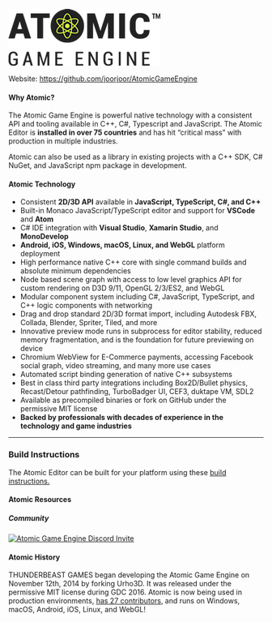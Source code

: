[AtomicLogo]: https://github.com/joorjoor/AtomicGameEngine/blob/master/Resources/EditorData/AtomicEditor/editor/images/Atomic-Game-Engine-512.png?raw=true
![alt text][AtomicLogo]

Website: <a href="https://github.com/joorjoor/AtomicGameEngine" target="_blank">https://github.com/joorjoor/AtomicGameEngine</a>

#### Why Atomic?

The Atomic Game Engine is powerful native technology with a consistent API and tooling available in C++, C#, Typescript and JavaScript. The Atomic Editor is **installed in over 75 countries** and has hit “critical mass” with production in multiple industries.

Atomic can also be used as a library in existing projects with a C++ SDK, C# NuGet, and JavaScript npm package in development.

#### Atomic Technology

- Consistent **2D/3D API** available in **JavaScript, TypeScript, C#, and C++**
- Built-in Monaco JavaScript/TypeScript editor and support for **VSCode** and **Atom**
- C# IDE integration with **Visual Studio**, **Xamarin Studio**, and **MonoDevelop**
- **Android, iOS, Windows, macOS, Linux, and WebGL** platform deployment
- High performance native C++ core with single command builds and absolute minimum dependencies
- Node based scene graph with access to low level graphics API for custom rendering on D3D 9/11, OpenGL 2/3/ES2, and WebGL
- Modular component system including C#, JavaScript, TypeScript, and C++ logic components with networking
- Drag and drop standard 2D/3D format import, including Autodesk FBX, Collada, Blender, Spriter, Tiled, and more
- Innovative preview mode runs in subprocess for editor stability, reduced memory fragmentation, and is the foundation for future previewing on device
- Chromium WebView for E-Commerce payments, accessing Facebook social graph, video streaming, and many more use cases
- Automated script binding generation of native C++ subsystems
- Best in class third party integrations including Box2D/Bullet physics, Recast/Detour pathfinding, TurboBadger UI, CEF3, duktape VM, SDL2
- Available as precompiled binaries or fork on GitHub under the permissive MIT license
- **Backed by professionals with decades of experience in the technology and game industries**

---

### Build Instructions

The Atomic Editor can be built for your platform using these <a href="https://github.com/joorjoor/AtomicGameEngine/wiki/Building-Atomic-from-Source" target="_blank">build instructions.</a>

#### Atomic Resources

##### Community

[![Atomic Game Engine Discord Invite](https://img.shields.io/discord/772690225776033853?color=%237289DA&label=chat&logo=discord&logoColor=white)](https://discord.com/invite/rx9FDke5BP)

#### Atomic History

THUNDERBEAST GAMES began developing the Atomic Game Engine on November 12th, 2014 by forking Urho3D.  It was released under the permissive MIT license during GDC 2016.  Atomic is now being used in production environments, <a href="https://github.com/joorjoor/AtomicGameEngine/graphs/contributors" target="_blank">has 27 contributors</a>, and runs on Windows, macOS, Android, iOS, Linux, and WebGL!
